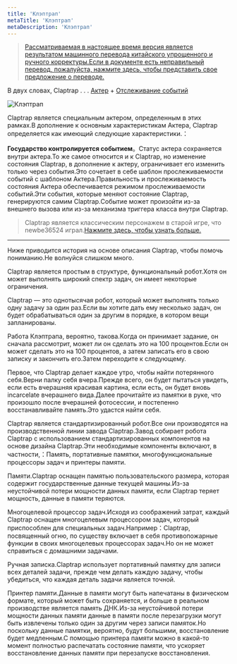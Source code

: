 ```yaml
---
title: 'Клэптрап'
metaTitle: 'Клэптрап'
metaDescription: 'Клэптрап'
---
```


> [Рассматриваемая в настоящее время версия является результатом машинного перевода китайского упрощенного и ручного корректуры.Если в документе есть неправильный перевод, пожалуйста, нажмите здесь, чтобы представить свое предложение о переводе.](https://crwd.in/newbeclaptrap)

В двух словах, Claptrap . . . [Актер](/zh_Hans/2-Glossary/Actor-Pattern) + [Отслеживание событий](/zh_Hans/2-Glossary/Event-Sourcing)

![Клэптрап](/images/20190228-001.gif)

Claptrap является специальным актером, определенным в этих рамках.В дополнение к основным характеристикам Актера, Claptrap определяется как имеющий следующие характеристики.：

**Государство контролируется событием**。Статус актера сохраняется внутри актера.То же самое относится и к Claptrap, но изменение состояния Claptrap, в дополнение к актеру, ограничивает его изменить только через события.Это сочетает в себе шаблон прослеживаемости событий с шаблоном Актера.Правильность и прослеживаемость состояния Актера обеспечивается режимом прослеживаемости событий.Эти события, которые меняют состояние Claptrap, генерируются самим Claptrap.Событие может произойти из-за внешнего вызова или из-за механизма триггера класса внутри Claptrap.

> Claptrap является классическим персонажем в старой игре, что newbe36524 играл.[Нажмите здесь, чтобы узнать больше.](https://zh.moegirl.org/%E5%B0%8F%E5%90%B5%E9%97%B9)

---

Ниже приводится история на основе описания Claptrap, чтобы помочь пониманию.Не волнуйся слишком много.

Claptrap является простым в структуре, функциональный робот.Хотя он может выполнять широкий спектр задач, он имеет некоторые ограничения.

Claptrap — это однотысячая робот, который может выполнять только одну задачу за один раз.Если вы хотите дать ему несколько задач, он будет обрабатываться один за другим в порядке, в котором вещи запланированы.

Работа Клэптрапа, вероятно, такова.Когда он принимает задание, он сначала рассмотрит, может ли он сделать это на 100 процентов.Если он может сделать это на 100 процентов, а затем записать его в свою записку и закончить его.Затем переходите к следующему.

Первое, что Claptrap делает каждое утро, чтобы найти потерянного себя.Верни палку себя вчера.Прежде всего, он будет пытаться увидеть, если есть вчерашняя красивая картина, если есть, он будет вновь incarcelate вчерашнего вида.Далее прочитайте из памятки в руке, что произошло после вчерашней фотосессии, и постепенно восстанавливайте память.Это удастся найти себя.

Claptrap является стандартизированный робот.Все они производятся на производственной линии завода Claptrap.Завод собирает робота Claptrap с использованием стандартизированных компонентов на основе дизайна Claptrap.Эти необходимые компоненты включают, в частности,：Память, портативные памятки, многофункциональные процессоры задач и принтеры памяти.

Памяти.Claptrap оснащен памятью пользовательского размера, которая содержит государственные данные текущей машины.Из-за неустойчивой потери мощности данных памяти, если Claptrap теряет мощность, данные в памяти теряются.

Многоцелевой процессор задач.Исходя из соображений затрат, каждый Claptrap оснащен многоцелевым процессором задач, который приспособлен для специальных задач.Например：Claptrap, посвященный огню, по существу включает в себя противопожарные функции в своих многоцелевых процессорах задач.Но он не может справиться с домашними задачами.

Ручная записка.Claptrap использует портативный памятку для записи всех деталей задачи, прежде чем делать каждую задачу, чтобы убедиться, что каждая деталь задачи является точной.

Принтер памяти.Данные в памяти могут быть напечатаны в физическом формате, который может быть сохраняется, и больше в реальном производстве является память ДНК.Из-за неустойчивой потери мощности данных памяти данные в памяти после перезагрузки могут быть извлечены только один за другим через записи памяток.Но поскольку данные памятки, вероятно, будут большими, восстановление будет медленным.С помощью принтера памяти можно в какой-то момент полностью распечатать состояние памяти, что ускоряет восстановление данных памяти при перезапуске восстановления.
